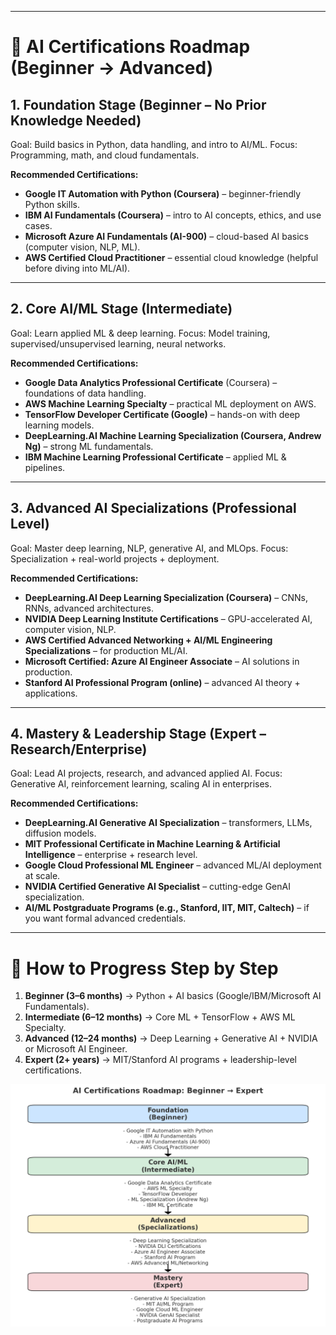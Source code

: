 
---

# 🧠 AI Certifications Roadmap (Beginner → Advanced)

## **1. Foundation Stage (Beginner – No Prior Knowledge Needed)**

Goal: Build basics in Python, data handling, and intro to AI/ML.
Focus: Programming, math, and cloud fundamentals.

**Recommended Certifications:**

* **Google IT Automation with Python (Coursera)** – beginner-friendly Python skills.
* **IBM AI Fundamentals (Coursera)** – intro to AI concepts, ethics, and use cases.
* **Microsoft Azure AI Fundamentals (AI-900)** – cloud-based AI basics (computer vision, NLP, ML).
* **AWS Certified Cloud Practitioner** – essential cloud knowledge (helpful before diving into ML/AI).

---

## **2. Core AI/ML Stage (Intermediate)**

Goal: Learn applied ML & deep learning.
Focus: Model training, supervised/unsupervised learning, neural networks.

**Recommended Certifications:**

* **Google Data Analytics Professional Certificate** (Coursera) – foundations of data handling.
* **AWS Machine Learning Specialty** – practical ML deployment on AWS.
* **TensorFlow Developer Certificate (Google)** – hands-on with deep learning models.
* **DeepLearning.AI Machine Learning Specialization (Coursera, Andrew Ng)** – strong ML fundamentals.
* **IBM Machine Learning Professional Certificate** – applied ML & pipelines.

---

## **3. Advanced AI Specializations (Professional Level)**

Goal: Master deep learning, NLP, generative AI, and MLOps.
Focus: Specialization + real-world projects + deployment.

**Recommended Certifications:**

* **DeepLearning.AI Deep Learning Specialization (Coursera)** – CNNs, RNNs, advanced architectures.
* **NVIDIA Deep Learning Institute Certifications** – GPU-accelerated AI, computer vision, NLP.
* **AWS Certified Advanced Networking + AI/ML Engineering Specializations** – for production ML/AI.
* **Microsoft Certified: Azure AI Engineer Associate** – AI solutions in production.
* **Stanford AI Professional Program (online)** – advanced AI theory + applications.

---

## **4. Mastery & Leadership Stage (Expert – Research/Enterprise)**

Goal: Lead AI projects, research, and advanced applied AI.
Focus: Generative AI, reinforcement learning, scaling AI in enterprises.

**Recommended Certifications:**

* **DeepLearning.AI Generative AI Specialization** – transformers, LLMs, diffusion models.
* **MIT Professional Certificate in Machine Learning & Artificial Intelligence** – enterprise + research level.
* **Google Cloud Professional ML Engineer** – advanced ML/AI deployment at scale.
* **NVIDIA Certified Generative AI Specialist** – cutting-edge GenAI specialization.
* **AI/ML Postgraduate Programs (e.g., Stanford, IIT, MIT, Caltech)** – if you want formal advanced credentials.

---

# 🔑 How to Progress Step by Step

1. **Beginner (3–6 months)** → Python + AI basics (Google/IBM/Microsoft AI Fundamentals).
2. **Intermediate (6–12 months)** → Core ML + TensorFlow + AWS ML Specialty.
3. **Advanced (12–24 months)** → Deep Learning + Generative AI + NVIDIA or Microsoft AI Engineer.
4. **Expert (2+ years)** → MIT/Stanford AI programs + leadership-level certifications.

![Roadmap blueprint of AI certifications from beginner to expert](image.png)